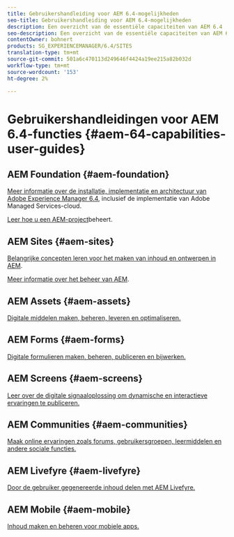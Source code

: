 ```yaml
---
title: Gebruikershandleiding voor AEM 6.4-mogelijkheden
seo-title: Gebruikershandleiding voor AEM 6.4-mogelijkheden
description: Een overzicht van de essentiële capaciteiten van AEM 6.4
seo-description: Een overzicht van de essentiële capaciteiten van AEM 6.4
contentOwner: bohnert
products: SG_EXPERIENCEMANAGER/6.4/SITES
translation-type: tm+mt
source-git-commit: 501a6c470113d249646f4424a19ee215a82b032d
workflow-type: tm+mt
source-wordcount: '153'
ht-degree: 2%

---
```



# Gebruikershandleidingen voor AEM 6.4-functies {#aem-64-capabilities-user-guides}

## AEM Foundation {#aem-foundation}

[Meer informatie over de installatie, implementatie en architectuur van Adobe Experience Manager 6.4](/help/sites-deploying/home.md), inclusief de implementatie van Adobe Managed Services-cloud.

[Leer hoe u een AEM-project](/help/managing/home.md)beheert.

## AEM Sites {#aem-sites}

[Belangrijke concepten leren voor het maken van inhoud en ontwerpen in AEM](/help/sites-authoring/home.md).

[Meer informatie over het beheer van AEM](/help/sites-administering/home.md).

## AEM Assets {#aem-assets}

[Digitale middelen maken, beheren, leveren en optimaliseren.](/help/assets/home.md)

## AEM Forms {#aem-forms}

[Digitale formulieren maken, beheren, publiceren en bijwerken.](/help/forms/home.md)

## AEM Screens {#aem-screens}

[Leer over de digitale signaaloplossing om dynamische en interactieve ervaringen te publiceren.](https://docs.adobe.com/content/help/en/experience-manager-screens/user-guide/aem-screens-introduction.html)

## AEM Communities {#aem-communities}

[Maak online ervaringen zoals forums, gebruikersgroepen, leermiddelen en andere sociale functies.](/help/communities/home.md)

## AEM Livefyre {#aem-livefyre}

[Door de gebruiker gegenereerde inhoud delen met AEM Livefyre.](https://docs.adobe.com/content/help/en/livefyre/using/home.html)

## AEM Mobile {#aem-mobile}

[Inhoud maken en beheren voor mobiele apps.](/help/mobile/home.md)

